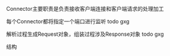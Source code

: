 Connector主要职责是负责接收客户端连接和客户端请求的处理加工

每个Connector都将指定一个端口进行监听 todo gxg

解析过程生成Request对象，组装过程涉及Response对象 todo gxg

结构


  
  
  
  